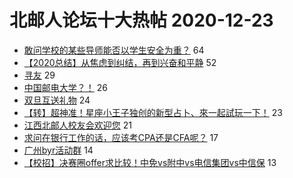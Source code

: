 # 北邮人论坛十大热帖 2020-12-23

- [敢问学校的某些导师能否以学生安全为重？](https://bbs.byr.cn/article/Talking/6249529) 64
- [【2020总结】从焦虑到纠结，再到兴奋和平静](https://bbs.byr.cn/article/WorkLife/1158328) 52
- [寻友](https://bbs.byr.cn/article/Shandong/419764) 29
- [中国邮电大学？！](https://bbs.byr.cn/article/Picture/3279626) 26
- [双旦互送礼物](https://bbs.byr.cn/article/Friends/1981433) 24
- [【转】超神准！星座小王子独创的新型占卜、來一起試玩一下！](https://bbs.byr.cn/article/Constellations/326533) 23
- [江西北邮人校友会欢迎您](https://bbs.byr.cn/article/Jiangxi/461283) 21
- [求问在银行工作的话，应该考CPA还是CFA呢？](https://bbs.byr.cn/article/Certification/23733) 17
- [广州byr活动群](https://bbs.byr.cn/article/Cantonese/197381) 14
- [【校招】决赛圈offer求比较！中免vs附中vs电信集团vs中信保](https://bbs.byr.cn/article/Job/2120633) 13


